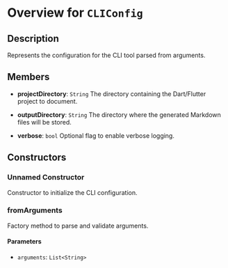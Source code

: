 # Overview for `CLIConfig`

## Description

Represents the configuration for the CLI tool parsed from arguments.

## Members

- **projectDirectory**: `String`
  The directory containing the Dart/Flutter project to document.

- **outputDirectory**: `String`
  The directory where the generated Markdown files will be stored.

- **verbose**: `bool`
  Optional flag to enable verbose logging.

## Constructors

### Unnamed Constructor
Constructor to initialize the CLI configuration.

### fromArguments
Factory method to parse and validate arguments.

#### Parameters

- `arguments`: `List<String>`
